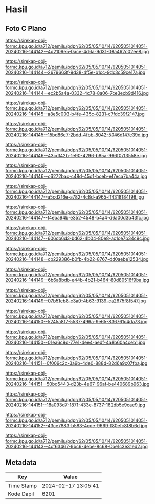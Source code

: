 # Hasil

## Foto C Plano

https://sirekap-obj-formc.kpu.go.id/a712/pemilu/pdpr/62/05/05/10/14/6205051014051-20240216-144142--4d2109e5-0ace-4d6a-9d31-08a462c02ee8.jpg

https://sirekap-obj-formc.kpu.go.id/a712/pemilu/pdpr/62/05/05/10/14/6205051014051-20240216-144144--2679663f-9d38-4f5e-b1cc-9dc3c59ce17a.jpg

https://sirekap-obj-formc.kpu.go.id/a712/pemilu/pdpr/62/05/05/10/14/6205051014051-20240216-144144--ec2b5a4a-0332-4c78-8a06-7ce3ecb9d416.jpg

https://sirekap-obj-formc.kpu.go.id/a712/pemilu/pdpr/62/05/05/10/14/6205051014051-20240216-144145--a8e5c003-b4fe-435c-8231-c7fdc39f2147.jpg

https://sirekap-obj-formc.kpu.go.id/a712/pemilu/pdpr/62/05/05/10/14/6205051014051-20240216-144145--15bd86e7-2bdd-4fbb-8042-5046d147e39d.jpg

https://sirekap-obj-formc.kpu.go.id/a712/pemilu/pdpr/62/05/05/10/14/6205051014051-20240216-144146--43cdf42b-1e90-4296-b85a-966f07f3558e.jpg

https://sirekap-obj-formc.kpu.go.id/a712/pemilu/pdpr/62/05/05/10/14/6205051014051-20240216-144146--c6272bac-c48d-45d1-bceb-ef7eca7ba44a.jpg

https://sirekap-obj-formc.kpu.go.id/a712/pemilu/pdpr/62/05/05/10/14/6205051014051-20240216-144147--a5cd216e-a782-4c8d-a965-ff4318184f98.jpg

https://sirekap-obj-formc.kpu.go.id/a712/pemilu/pdpr/62/05/05/10/14/6205051014051-20240216-144147--f4eba94b-e352-4548-b4a4-d6a00d3b43fc.jpg

https://sirekap-obj-formc.kpu.go.id/a712/pemilu/pdpr/62/05/05/10/14/6205051014051-20240216-144147--606cb6d3-bd62-4b04-80e8-ac1ce7b34c9c.jpg

https://sirekap-obj-formc.kpu.go.id/a712/pemilu/pdpr/62/05/05/10/14/6205051014051-20240216-144148--cb229386-b0fb-4b22-8767-dd0aebe12534.jpg

https://sirekap-obj-formc.kpu.go.id/a712/pemilu/pdpr/62/05/05/10/14/6205051014051-20240216-144149--6b6a8bdb-e44b-4b21-b464-80d80516f9ba.jpg

https://sirekap-obj-formc.kpu.go.id/a712/pemilu/pdpr/62/05/05/10/14/6205051014051-20240216-144149--07b51eb8-c3a0-4b63-9139-ca2675f8f547.jpg

https://sirekap-obj-formc.kpu.go.id/a712/pemilu/pdpr/62/05/05/10/14/6205051014051-20240216-144150--5245a8f7-5537-496a-9e65-836761c4da73.jpg

https://sirekap-obj-formc.kpu.go.id/a712/pemilu/pdpr/62/05/05/10/14/6205051014051-20240216-144150--01ea6c9d-77e1-4ee4-aedf-4a8b60a4ceb1.jpg

https://sirekap-obj-formc.kpu.go.id/a712/pemilu/pdpr/62/05/05/10/14/6205051014051-20240216-144151--0f009c2c-3a9b-4de0-888d-82d6a9c07fba.jpg

https://sirekap-obj-formc.kpu.go.id/a712/pemilu/pdpr/62/05/05/10/14/6205051014051-20240216-144151--50bd5443-d23b-4e67-96af-be440689b963.jpg

https://sirekap-obj-formc.kpu.go.id/a712/pemilu/pdpr/62/05/05/10/14/6205051014051-20240216-144151--18a093d7-1871-433e-8737-162db5e9cae9.jpg

https://sirekap-obj-formc.kpu.go.id/a712/pemilu/pdpr/62/05/05/10/14/6205051014051-20240216-144152--43ce7883-b583-4cde-9669-f80efc8f8b6d.jpg

https://sirekap-obj-formc.kpu.go.id/a712/pemilu/pdpr/62/05/05/10/14/6205051014051-20240216-144143--4cf63467-9bc6-4ebe-8c68-0be1c3e31ed2.jpg


## Metadata

| Key        | Value               |
| ---------- | ------------------- |
| Time Stamp | 2024-02-17 13:05:41 |
| Kode Dapil | 6201                |




